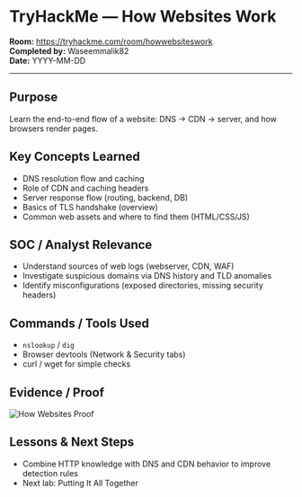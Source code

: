 # TryHackMe — How Websites Work

**Room:** https://tryhackme.com/room/howwebsiteswork  
**Completed by:** Waseemmalik82  
**Date:** YYYY-MM-DD

---

## Purpose
Learn the end-to-end flow of a website: DNS → CDN → server, and how browsers render pages.

## Key Concepts Learned
- DNS resolution flow and caching
- Role of CDN and caching headers
- Server response flow (routing, backend, DB)
- Basics of TLS handshake (overview)
- Common web assets and where to find them (HTML/CSS/JS)

## SOC / Analyst Relevance
- Understand sources of web logs (webserver, CDN, WAF)
- Investigate suspicious domains via DNS history and TLD anomalies
- Identify misconfigurations (exposed directories, missing security headers)

## Commands / Tools Used
- `nslookup` / `dig`
- Browser devtools (Network & Security tabs)
- curl / wget for simple checks

## Evidence / Proof
![How Websites Proof](./screenshots/how-websites-1.png)

## Lessons & Next Steps
- Combine HTTP knowledge with DNS and CDN behavior to improve detection rules
- Next lab: Putting It All Together
